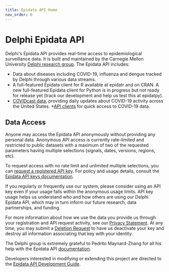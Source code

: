 ```yaml
---
title: Epidata API Home
nav_order: 0
---
```


# Delphi Epidata API

Delphi's Epidata API provides real-time access to epidemiological surveillance data.
It is built and maintained by the Carnegie Mellon University [Delphi research
group](https://delphi.cmu.edu/). The Epidata API includes:
* Data about diseases including COVID-19, influenza and dengue tracked by Delphi through various data streams.
* A full-featured Epidata client for R available at epidatr and on CRAN. A new full-featured Epidata client for Python is in progress but not ready for release yet (track our development and help us test this at epidatpy).
* [COVIDcast data](api/covidcast.md), providing daily updates about COVID-19
  activity across the United States.
*[API clients](api/covidcast_clients.md) for
  quick access to COVID-19 data.

## Data Access

Anyone may access the Epidata API anonymously without providing any personal
data. Anonymous API access is currently rate-limited and restricted to public
datasets with a maximum of two of the requested parameters having multiple
selections (signals, dates, versions, regions, etc).

To request access with no rate limit and unlimited multiple
selections, you can [request a registered API key](https://api.delphi.cmu.edu/epidata/admin/registration_form).
For policy and usage details, consult the [Epidata API keys documentation](api/api_keys.md).

If you regularly or frequently use our system, please consider using an API key
even if your usage falls within the anonymous usage limits. API key usage helps
us understand who and how others are using our Delphi Epidata API, which may in
turn inform our future research, data partnerships, and funding.

For more information about how we use the data you provide us through your
registration and API request activity, see our
[Privacy Statement](api/privacy_statement.md). At any time, you may submit a
[Deletion Request](https://api.delphi.cmu.edu/epidata/admin/removal_request) to
have us deactivate your key and destroy all information associating that key
with your identity.

The Delphi group is extremely grateful to Pedrito Maynard-Zhang for all his
help with the Epidata API [documentation](api/README.md).

Developers interested in modifying or extending this project are directed to
the [Epidata API Development Guide](epidata_development.md).
